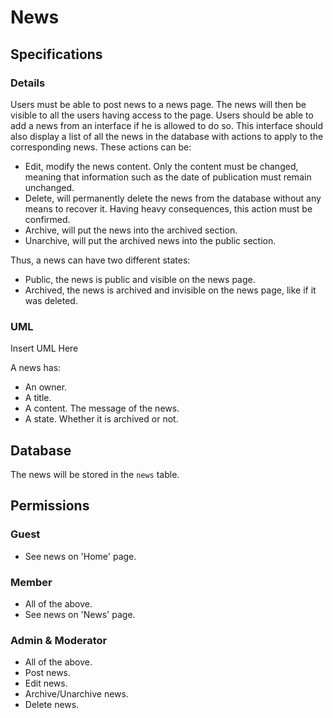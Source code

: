 # News

## Specifications

### Details

Users must be able to post news to a news page. The news will then be visible to all the users
having access to the page. Users should be able to add a news from an interface if he is allowed to
do so. This interface should also display a list of all the news in the database with actions to
apply to the corresponding news. These actions can be:

- Edit, modify the news content. Only the content must be changed, meaning that information such as
  the date of publication must remain unchanged.
- Delete, will permanently delete the news from the database without any means to recover it. Having
  heavy consequences, this action must be confirmed.
- Archive, will put the news into the archived section.
- Unarchive, will put the archived news into the public section.

Thus, a news can have two different states:

- Public, the news is public and visible on the news page.
- Archived, the news is archived and invisible on the news page, like if it was deleted.

### UML

Insert UML Here

A news has:

- An owner.
- A title.
- A content. The message of the news.
- A state. Whether it is archived or not.

## Database

The news will be stored in the `news` table.

## Permissions

### Guest

- See news on 'Home' page.

### Member

- All of the above.
- See news on 'News' page.

### Admin & Moderator

- All of the above.
- Post news.
- Edit news.
- Archive/Unarchive news.
- Delete news.
